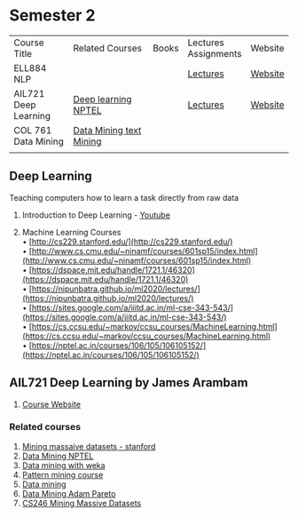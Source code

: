 # Semester 2

<table>
    <tbody>
        <tr>
            <td>Course<br/>Title</td>
            <td>Related Courses</td>
            <td>Books</td>
            <td>Lectures<br/>Assignments</td>
            <td>Website</td>
        </tr>
        <tr>
            <td>ELL884 <br/> NLP</td>
            <td></td>
            <td></td>
            <td><a href="https://drive.google.com/drive/folders/1Z-yMfAwIcR9jh_ewH-ZHMQYZ-WSlfL5W?usp=drive_link">Lectures</a></td>
            <td><a href="https://lcs2.in/nlp2402">Website</a></td>
        </tr>
        <tr>
            <td>AIL721<br/>Deep Learning</td>
            <td><a href="https://www.cse.iitm.ac.in/~miteshk/CS7015_2018.html">Deep learning NPTEL</a></td>
            <td></td>
            <td><a href="https://drive.google.com/drive/folders/1Z-yMfAwIcR9jh_ewH-ZHMQYZ-WSlfL5W?usp=drive_link">Lectures</a></td>
            <td><a href="https://jamesarambam.me/dl">Website</a></td>
        </tr>
        <tr>
            <td>COL 761<br/>Data Mining</td>
            <td><a href="https://www.youtube.com/playlist?list=PLElvkFQko9bcZxj57xvs9cgSPvCDN5tNe">Data Mining text Mining</a>
            </td>
            <td></td>
            <td></td>
            <td></td>
        </tr>
        <tr>
            <td></td>
            <td></td>
            <td></td>
            <td></td>
            <td></td>
        </tr>
    </tbody>
</table>

## Deep Learning
Teaching computers how to learn a task directly from raw data
1. Introduction to Deep Learning - [Youtube](https://www.youtube.com/playlist?list=PLtBw6njQRU-rwp5__7C0oIVt26ZgjG9NI)

2. Machine Learning Courses  
• [http://cs229.stanford.edu/](http://cs229.stanford.edu/)  
• [http://www.cs.cmu.edu/~ninamf/courses/601sp15/index.html](http://www.cs.cmu.edu/~ninamf/courses/601sp15/index.html)  
• [https://dspace.mit.edu/handle/1721.1/46320](https://dspace.mit.edu/handle/1721.1/46320)  
• [https://nipunbatra.github.io/ml2020/lectures/](https://nipunbatra.github.io/ml2020/lectures/)  
• [https://sites.google.com/a/iiitd.ac.in/ml-cse-343-543/](https://sites.google.com/a/iiitd.ac.in/ml-cse-343-543/)  
• [https://cs.ccsu.edu/~markov/ccsu_courses/MachineLearning.html](https://cs.ccsu.edu/~markov/ccsu_courses/MachineLearning.html)  
• [https://nptel.ac.in/courses/106/105/106105152/](https://nptel.ac.in/courses/106/105/106105152/)  

## AIL721 Deep Learning by James Arambam

1. [Course Website](https://jamesarambam.me/dl)

### Related courses

1. [Mining massaive datasets - stanford](https://www.youtube.com/playlist?list=PLLssT5z_DsK9JDLcT8T62VtzwyW9LNepV)
2. [Data Mining NPTEL](https://www.youtube.com/playlist?list=PLYNoBatBddmBRINEhWqde5_4Fw8_PrIYy)
3. [Data mining with weka](https://www.youtube.com/playlist?list=PLm4W7_iX_v4NqPUjceOGd-OKNVO4c_cPD)
4. [Pattern mining course](https://www.youtube.com/playlist?list=PLQWbHaW8RsA1wND30_Re9V5-c8pr1H56H)
5. [Data mining](https://www.youtube.com/playlist?list=PLbuogVdPnkCrnLNqZPnTuG_s19TNDoad0)
6. [Data Mining Adam Pareto](https://www.youtube.com/playlist?list=PLqvtGg6xpwt-bTuC88UqtjDOjOSDieI_I)
7. [CS246 Mining Massive Datasets](https://www.youtube.com/playlist?list=PLoCMsyE1cvdVnCgHk43vRy7PVTVWJ6WVR)
